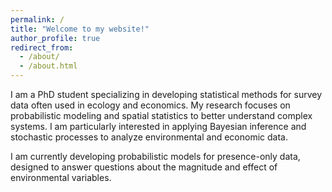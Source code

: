 ```yaml
---
permalink: /
title: "Welcome to my website!"
author_profile: true
redirect_from: 
  - /about/
  - /about.html
---
```


I am a PhD student specializing in developing statistical methods for survey data often used in ecology and economics. My research focuses on probabilistic modeling and spatial statistics to better understand complex systems. I am particularly interested in applying Bayesian inference and stochastic processes to analyze environmental and economic data.

I am currently developing probabilistic models for presence-only data, designed to answer questions about the magnitude and effect of environmental variables.
